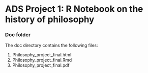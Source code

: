 # ADS Project 1:  R Notebook on the history of philosophy

### Doc folder

The doc directory contains the following files:
1. Philosophy_project_final.html
2. Philosophy_project_final.Rmd
3. Philosophy_project_final.pdf
